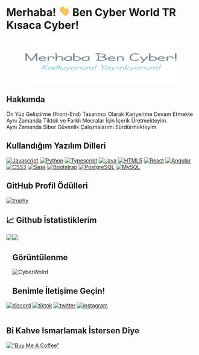 # Merhaba! <img src="https://raw.githubusercontent.com/ABSphreak/ABSphreak/master/gifs/Hi.gif" width="30px"> Ben Cyber World TR Kısaca Cyber!
<p align="center"><img src="bg-github.png" width="80%" height="116px" /></p>

## Hakkımda
Ön Yüz Geliştirme (Front-End) Tasarımcı Olarak Kariyerime Devam Etmekte Aynı Zamanda Tiktok ve Farklı Mecralar İçin İçerik Üretmekteyim.<br>
Aynı Zamanda Siber Güvenlik Çalışmalarımı Sürdürmekteyim.

## Kullandığım Yazılım Dilleri
<p align="left">
<a href="https://developer.mozilla.org/en-US/docs/Web/JavaScript" target="_blank" rel="noreferrer"><img src="https://raw.githubusercontent.com/danielcranney/readme-generator/main/public/icons/skills/javascript-colored.svg" width="36" height="36" alt="Javascript" /></a>
<a href="https://www.python.org/" target="_blank" rel="noreferrer"><img src="https://raw.githubusercontent.com/danielcranney/readme-generator/main/public/icons/skills/python-colored.svg" width="36" height="36" alt="Python" /></a>
<a href="https://www.typescriptlang.org/" target="_blank" rel="noreferrer"><img src="https://raw.githubusercontent.com/danielcranney/readme-generator/main/public/icons/skills/typescript-colored.svg" width="36" height="36" alt="Typescript" /></a>
<a href="https://www.oracle.com/java/" target="_blank" rel="noreferrer"><img src="https://raw.githubusercontent.com/danielcranney/readme-generator/main/public/icons/skills/java-colored.svg" width="36" height="36" alt="Java" /></a>
<a href="https://developer.mozilla.org/en-US/docs/Glossary/HTML5" target="_blank" rel="noreferrer"><img src="https://raw.githubusercontent.com/danielcranney/readme-generator/main/public/icons/skills/html5-colored.svg" width="36" height="36" alt="HTML5" /></a>
<a href="https://reactjs.org/" target="_blank" rel="noreferrer"><img src="https://raw.githubusercontent.com/danielcranney/readme-generator/main/public/icons/skills/react-colored.svg" width="36" height="36" alt="React" /></a>
<a href="https://angular.io/" target="_blank" rel="noreferrer"><img src="https://raw.githubusercontent.com/danielcranney/readme-generator/main/public/icons/skills/angularjs-colored.svg" width="36" height="36" alt="Angular" /></a>
<a href="https://www.w3.org/TR/CSS/#css" target="_blank" rel="noreferrer"><img src="https://raw.githubusercontent.com/danielcranney/readme-generator/main/public/icons/skills/css3-colored.svg" width="36" height="36" alt="CSS3" /></a>
<a href="https://sass-lang.com/" target="_blank" rel="noreferrer"><img src="https://raw.githubusercontent.com/danielcranney/readme-generator/main/public/icons/skills/sass-colored.svg" width="36" height="36" alt="Sass" /></a>
<a href="https://getbootstrap.com/" target="_blank" rel="noreferrer"><img src="https://raw.githubusercontent.com/danielcranney/readme-generator/main/public/icons/skills/bootstrap-colored.svg" width="36" height="36" alt="Bootstrap" /></a>
<a href="https://www.postgresql.org/" target="_blank" rel="noreferrer"><img src="https://raw.githubusercontent.com/danielcranney/readme-generator/main/public/icons/skills/postgresql-colored.svg" width="36" height="36" alt="PostgreSQL" /></a>
<a href="https://www.mysql.com/" target="_blank" rel="noreferrer"><img src="https://raw.githubusercontent.com/danielcranney/readme-generator/main/public/icons/skills/mysql-colored.svg" width="36" height="36" alt="MySQL" /></a>
</p>


## GitHub Profil Ödülleri
[![trophy](https://github-profile-trophy.vercel.app/?username=CyberWorldTr&theme=onedark)](https://github.com/ryo-ma/github-profile-trophy)

## &#x1f4c8; Github İstatistiklerim
<img height="170" align="left" src="https://github-readme-stats.vercel.app/api?username=CyberWorldTr&count_private=true&include_all_commits=true" />
 
<img src="https://github-readme-stats.vercel.app/api/top-langs/?username=CyberWorldTr&layout=compact" />

## Görüntülenme
<p align="left"> <img src="https://komarev.com/ghpvc/?username=CyberWorldTr&label=Goruntuleme&color=red&style=for-the-badge" alt="CyberWolrd" /> </p>

## Benimle İletişime Geçin!
[<img  alt="discord" src="https://img.shields.io/badge/DISCORD-CyberWorldTr-red?style=for-the-badge&logo=discord"/>](https://discord.gg/CQ44MG34Ut)
[<img  alt="tiktok" src="https://img.shields.io/badge/T%C4%B0KTOK-CyberWorldTr-red?style=for-the-badge&logo=tiktok" />](https://www.tiktok.com/@cyberworldtr)
[<img  alt="twitter" src="https://img.shields.io/badge/TWITTER-CyberWorldTr-red?style=for-the-badge&logo=twitter" />](https://twitter.com/cyberworldtur)
[<img  alt="instagram" src="https://img.shields.io/badge/INSTAGRAM-CyberWorldTr-red?style=for-the-badge&logo=instagram" />](https://www.instagram.com/cyberworldtr/)
<br>
<br>

## Bi Kahve Ismarlamak İstersen Diye 

[!["Buy Me A Coffee"](https://www.buymeacoffee.com/assets/img/custom_images/orange_img.png)](https://www.buymeacoffee.com/cyberworldtr)
